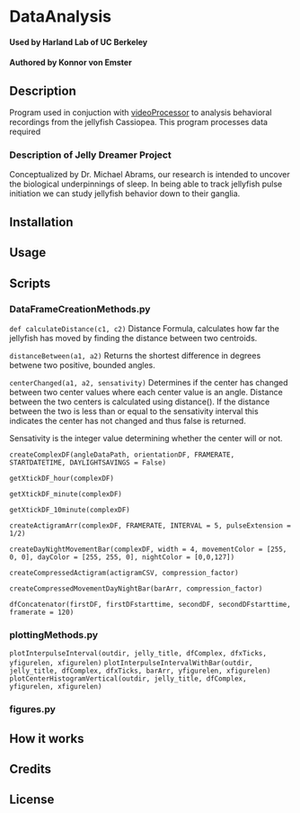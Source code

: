 # DataAnalysis
#### Used by Harland Lab of UC Berkeley
#### Authored by Konnor von Emster

## Description
Program used in conjuction with [videoProcessor](https://github.com/konnorve/videoAnalysis) to analysis behavioral recordings from the jellyfish Cassiopea. This program processes data required

### Description of Jelly Dreamer Project
Conceptualized by Dr. Michael Abrams, our research is intended to uncover the biological underpinnings of sleep. 
In being able to track jellyfish pulse initiation we can study jellyfish behavior down to their ganglia. 

<!--- ## Table of Contents --->

## Installation

## Usage

## Scripts
### DataFrameCreationMethods.py
`def calculateDistance(c1, c2)`
 Distance Formula, calculates how far the jellyfish has moved by finding the distance between two centroids.
 
 `distanceBetween(a1, a2)`
 Returns the shortest difference in degrees betwene two positive, bounded angles. 
 
 `centerChanged(a1, a2, sensativity)`
Determines if the center has changed between two center values where each center value is an angle.
Distance between the two centers is calculated using distance().
If the distance between the two is less than or equal to the
sensativity interval this indicates the center has not changed and
thus false is returned.

Sensativity is the integer value determining whether the center will or not.

`createComplexDF(angleDataPath, orientationDF, FRAMERATE, STARTDATETIME, DAYLIGHTSAVINGS = False)`

`getXtickDF_hour(complexDF)`

`getXtickDF_minute(complexDF)`

`getXtickDF_10minute(complexDF)`

`createActigramArr(complexDF, FRAMERATE, INTERVAL = 5, pulseExtension = 1/2)`

`createDayNightMovementBar(complexDF, width = 4, movementColor = [255, 0, 0], dayColor = [255, 255, 0], nightColor = [0,0,127])`

`createCompressedActigram(actigramCSV, compression_factor)`

`createCompressedMovementDayNightBar(barArr, compression_factor)`

`dfConcatenator(firstDF, firstDFstarttime, secondDF, secondDFstarttime, framerate = 120)`

### plottingMethods.py
`plotInterpulseInterval(outdir, jelly_title, dfComplex, dfxTicks, yfigurelen, xfigurelen)`
`plotInterpulseIntervalWithBar(outdir, jelly_title, dfComplex, dfxTicks, barArr, yfigurelen, xfigurelen)`
`plotCenterHistogramVertical(outdir, jelly_title, dfComplex, yfigurelen, xfigurelen)`

### figures.py

## How it works

## Credits

## License

